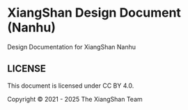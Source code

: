 # XiangShan Design Document (Nanhu)

Design Documentation for XiangShan Nanhu


## LICENSE

This document is licensed under CC BY 4.0.

Copyright © 2021 - 2025 The XiangShan Team
